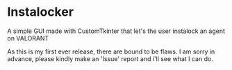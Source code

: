 # Instalocker
A simple GUI made with CustomTkinter that let's the user instalock an agent on VALORANT

As this is my first ever release, there are bound to be flaws.
I am sorry in advance, please kindly make an 'Issue' report and i'll see what I can do.
